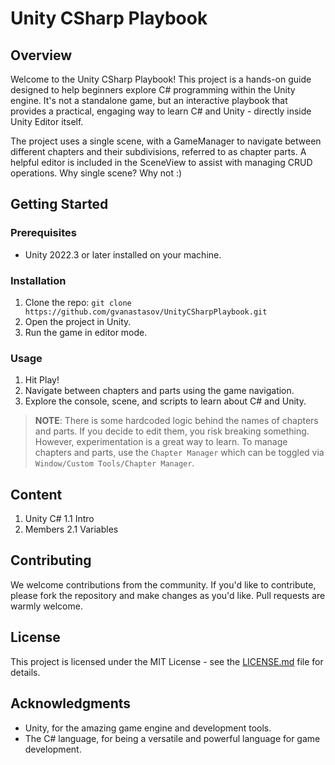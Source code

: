 # Unity CSharp Playbook

## Overview

Welcome to the Unity CSharp Playbook! This project is a hands-on guide designed to help beginners explore C# programming within the Unity engine. It's not a standalone game, but an interactive playbook that provides a practical, engaging way to learn C# and Unity - directly inside Unity Editor itself.

The project uses a single scene, with a GameManager to navigate between different chapters and their subdivisions, referred to as chapter parts. A helpful editor is included in the SceneView to assist with managing CRUD operations. Why single scene? Why not :)

## Getting Started

### Prerequisites

- Unity 2022.3 or later installed on your machine.

### Installation

1. Clone the repo: `git clone https://github.com/gvanastasov/UnityCSharpPlaybook.git`
2. Open the project in Unity.
3. Run the game in editor mode.

### Usage

1. Hit Play!
2. Navigate between chapters and parts using the game navigation.
3. Explore the console, scene, and scripts to learn about C# and Unity.

> **NOTE**: There is some hardcoded logic behind the names of chapters and parts. If you decide to edit them, you risk breaking something. However, experimentation is a great way to learn. To manage chapters and parts, use the `Chapter Manager` which can be toggled via `Window/Custom Tools/Chapter Manager`.

## Content

1. Unity C#
    1.1 Intro
2. Members
    2.1 Variables

## Contributing

We welcome contributions from the community. If you'd like to contribute, please fork the repository and make changes as you'd like. Pull requests are warmly welcome.

## License

This project is licensed under the MIT License - see the [LICENSE.md](LICENSE.md) file for details.

## Acknowledgments

- Unity, for the amazing game engine and development tools.
- The C# language, for being a versatile and powerful language for game development.